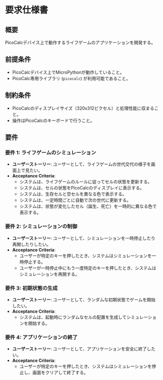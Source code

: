# 要求仕様書

## 概要

PicoCalcデバイス上で動作するライフゲームのアプリケーションを開発する。

## 前提条件

- PicoCalcデバイス上でMicroPythonが動作していること。
- PicoCalc専用ライブラリ (`picocalc`) が利用可能であること。

## 制約条件

- PicoCalcのディスプレイサイズ（320x312ピクセル）と処理性能に収まること。
- 操作はPicoCalcのキーボードで行うこと。

## 要件

### 要件 1: ライフゲームのシミュレーション

- **ユーザーストーリー**: ユーザーとして、ライフゲームの世代交代の様子を画面上で見たい。
- **Acceptance Criteria**:
  - システムは、ライフゲームのルールに従ってセルの状態を更新する。
  - システムは、セルの状態をPicoCalcのディスプレイに表示する。
  - システムは、生存セルと空セルを異なる色で表示する。
  - システムは、一定時間ごとに自動で次の世代に更新する。
  - システムは、状態が変化したセル（誕生、死亡）を一時的に異なる色で表示する。

### 要件 2: シミュレーションの制御

- **ユーザーストーリー**: ユーザーとして、シミュレーションを一時停止したり再開したりしたい。
- **Acceptance Criteria**:
  - ユーザーが特定のキーを押したとき、システムはシミュレーションを一時停止する。
  - ユーザーが一時停止中にもう一度特定のキーを押したとき、システムはシミュレーションを再開する。

### 要件 3: 初期状態の生成

- **ユーザーストーリー**: ユーザーとして、ランダムな初期状態でゲームを開始したい。
- **Acceptance Criteria**:
  - システムは、起動時にランダムなセルの配置を生成してシミュレーションを開始する。

### 要件 4: アプリケーションの終了

- **ユーザーストーリー**: ユーザーとして、アプリケーションを安全に終了したい。
- **Acceptance Criteria**:
  - ユーザーが特定のキーを押したとき、システムはシミュレーションを停止し、画面をクリアして終了する。